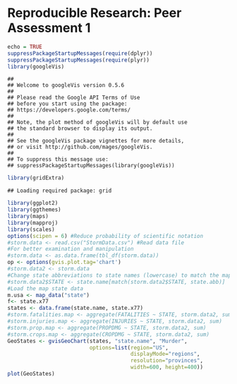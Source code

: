 # Reproducible Research: Peer Assessment 1

```r
echo = TRUE
suppressPackageStartupMessages(require(dplyr))
suppressPackageStartupMessages(require(plyr))
library(googleVis)
```

```
## 
## Welcome to googleVis version 0.5.6
## 
## Please read the Google API Terms of Use
## before you start using the package:
## https://developers.google.com/terms/
## 
## Note, the plot method of googleVis will by default use
## the standard browser to display its output.
## 
## See the googleVis package vignettes for more details,
## or visit http://github.com/mages/googleVis.
## 
## To suppress this message use:
## suppressPackageStartupMessages(library(googleVis))
```

```r
library(gridExtra)
```

```
## Loading required package: grid
```

```r
library(ggplot2)
library(ggthemes)
library(maps)
library(mapproj)
library(scales)
options(scipen = 6) #Reduce probability of scientific notation
#storm.data <- read.csv("StormData.csv") #Read data file
#For better examination and manipulation
#storm.data <- as.data.frame(tbl_df(storm.data))
op <- options(gvis.plot.tag='chart')
#storm.data2 <- storm.data
#Change state abbreviations to state names (lowercase) to match the map data
#storm.data2$STATE <- state.name[match(storm.data2$STATE, state.abb)]
#Load the map state data
m.usa <- map_data("state")
f<- state.x77
states <- data.frame(state.name, state.x77)
#storm.fatalities.map <- aggregate(FATALITIES ~ STATE, storm.data2, sum)
#storm.injuries.map <- aggregate(INJURIES ~ STATE, storm.data2, sum)
#storm.prop.map <- aggregate(PROPDMG ~ STATE, storm.data2, sum)
#storm.crops.map <- aggregate(CROPDMG ~ STATE, storm.data2, sum)
GeoStates <- gvisGeoChart(states, "state.name", "Murder",
                          options=list(region="US", 
                                       displayMode="regions", 
                                       resolution="provinces",
                                       width=600, height=400))
plot(GeoStates)
```

<!-- GeoChart generated in R 3.1.2 by googleVis 0.5.6 package -->
<!-- Tue Mar 17 09:40:15 2015 -->


<!-- jsHeader -->
<script type="text/javascript">
 
// jsData 
function gvisDataGeoChartID15b646216f037 () {
var data = new google.visualization.DataTable();
var datajson =
[
 [
 "Alabama",
15.1 
],
[
 "Alaska",
11.3 
],
[
 "Arizona",
7.8 
],
[
 "Arkansas",
10.1 
],
[
 "California",
10.3 
],
[
 "Colorado",
6.8 
],
[
 "Connecticut",
3.1 
],
[
 "Delaware",
6.2 
],
[
 "Florida",
10.7 
],
[
 "Georgia",
13.9 
],
[
 "Hawaii",
6.2 
],
[
 "Idaho",
5.3 
],
[
 "Illinois",
10.3 
],
[
 "Indiana",
7.1 
],
[
 "Iowa",
2.3 
],
[
 "Kansas",
4.5 
],
[
 "Kentucky",
10.6 
],
[
 "Louisiana",
13.2 
],
[
 "Maine",
2.7 
],
[
 "Maryland",
8.5 
],
[
 "Massachusetts",
3.3 
],
[
 "Michigan",
11.1 
],
[
 "Minnesota",
2.3 
],
[
 "Mississippi",
12.5 
],
[
 "Missouri",
9.3 
],
[
 "Montana",
5 
],
[
 "Nebraska",
2.9 
],
[
 "Nevada",
11.5 
],
[
 "New Hampshire",
3.3 
],
[
 "New Jersey",
5.2 
],
[
 "New Mexico",
9.7 
],
[
 "New York",
10.9 
],
[
 "North Carolina",
11.1 
],
[
 "North Dakota",
1.4 
],
[
 "Ohio",
7.4 
],
[
 "Oklahoma",
6.4 
],
[
 "Oregon",
4.2 
],
[
 "Pennsylvania",
6.1 
],
[
 "Rhode Island",
2.4 
],
[
 "South Carolina",
11.6 
],
[
 "South Dakota",
1.7 
],
[
 "Tennessee",
11 
],
[
 "Texas",
12.2 
],
[
 "Utah",
4.5 
],
[
 "Vermont",
5.5 
],
[
 "Virginia",
9.5 
],
[
 "Washington",
4.3 
],
[
 "West Virginia",
6.7 
],
[
 "Wisconsin",
3 
],
[
 "Wyoming",
6.9 
] 
];
data.addColumn('string','state.name');
data.addColumn('number','Murder');
data.addRows(datajson);
return(data);
}
 
// jsDrawChart
function drawChartGeoChartID15b646216f037() {
var data = gvisDataGeoChartID15b646216f037();
var options = {};
options["width"] =    600;
options["height"] =    400;
options["region"] = "US";
options["displayMode"] = "regions";
options["resolution"] = "provinces";

    var chart = new google.visualization.GeoChart(
    document.getElementById('GeoChartID15b646216f037')
    );
    chart.draw(data,options);
    

}
  
 
// jsDisplayChart
(function() {
var pkgs = window.__gvisPackages = window.__gvisPackages || [];
var callbacks = window.__gvisCallbacks = window.__gvisCallbacks || [];
var chartid = "geochart";
  
// Manually see if chartid is in pkgs (not all browsers support Array.indexOf)
var i, newPackage = true;
for (i = 0; newPackage && i < pkgs.length; i++) {
if (pkgs[i] === chartid)
newPackage = false;
}
if (newPackage)
  pkgs.push(chartid);
  
// Add the drawChart function to the global list of callbacks
callbacks.push(drawChartGeoChartID15b646216f037);
})();
function displayChartGeoChartID15b646216f037() {
  var pkgs = window.__gvisPackages = window.__gvisPackages || [];
  var callbacks = window.__gvisCallbacks = window.__gvisCallbacks || [];
  window.clearTimeout(window.__gvisLoad);
  // The timeout is set to 100 because otherwise the container div we are
  // targeting might not be part of the document yet
  window.__gvisLoad = setTimeout(function() {
  var pkgCount = pkgs.length;
  google.load("visualization", "1", { packages:pkgs, callback: function() {
  if (pkgCount != pkgs.length) {
  // Race condition where another setTimeout call snuck in after us; if
  // that call added a package, we must not shift its callback
  return;
}
while (callbacks.length > 0)
callbacks.shift()();
} });
}, 100);
}
 
// jsFooter
</script>
 
<!-- jsChart -->  
<script type="text/javascript" src="https://www.google.com/jsapi?callback=displayChartGeoChartID15b646216f037"></script>
 
<!-- divChart -->
  
<div id="GeoChartID15b646216f037" 
  style="width: 600; height: 400;">
</div>
